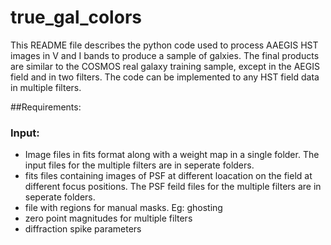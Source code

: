 # true_gal_colors
This README file describes the python code used to process AAEGIS HST images in V and I bands to produce a sample of galxies.
The final products are similar to the COSMOS real galaxy training sample, except in the AEGIS field and in two filters.
The code can be implemented to any HST field data in multiple filters.

##Requirements:
### Input:
* Image files in fits format along with a weight map in a single folder. The input files for the multiple filters are in  seperate folders.
* fits files containing images of PSF at different loacation on the field at different focus positions. The PSF feild files for the multiple filters are in seperate folders.
* file with regions for manual masks. Eg: ghosting
* zero point magnitudes for multiple filters
* diffraction spike parameters

